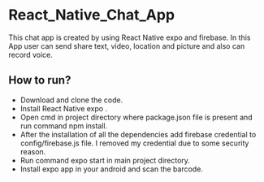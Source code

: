 # React_Native_Chat_App
This chat app is created by using React Native expo and firebase. In this App user can send share text, video, location and picture and also can record voice.

## How to run?
* Download and clone the code.
* Install React Native expo .
* Open cmd in project directory where package.json file is present and run command npm install.
* After the installation of all the dependencies add firebase credential to config/firebase.js file. 
   I removed my credential due to some security reason.
* Run command expo start in main project directory.
* Install expo app in your android and scan the barcode.
